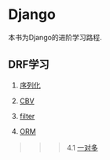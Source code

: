 # Django

本书为Django的进阶学习路程.

## DRF学习

1. [序列化](https://github.com/1084540622/Django/blob/master/%E5%BA%8F%E5%88%97%E5%8C%96.md)

2. [CBV](https://github.com/1084540622/Django/blob/master/CBV.md)

3. [filter](https://github.com/1084540622/Django/blob/master/filters.md)

4. [ORM](https://github.com/1084540622/Django/blob/master/ORM.md)
>>> 4.1 [一对多](https://github.com/1084540622/Django/blob/master/ForeignKey.md)
